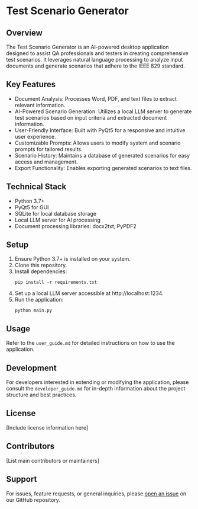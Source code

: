 # Test Scenario Generator

## Overview
The Test Scenario Generator is an AI-powered desktop application designed to assist QA professionals and testers in creating comprehensive test scenarios. It leverages natural language processing to analyze input documents and generate scenarios that adhere to the IEEE 829 standard.

## Key Features
- Document Analysis: Processes Word, PDF, and text files to extract relevant information.
- AI-Powered Scenario Generation: Utilizes a local LLM server to generate test scenarios based on input criteria and extracted document information.
- User-Friendly Interface: Built with PyQt5 for a responsive and intuitive user experience.
- Customizable Prompts: Allows users to modify system and scenario prompts for tailored results.
- Scenario History: Maintains a database of generated scenarios for easy access and management.
- Export Functionality: Enables exporting generated scenarios to text files.

## Technical Stack
- Python 3.7+
- PyQt5 for GUI
- SQLite for local database storage
- Local LLM server for AI processing
- Document processing libraries: docx2txt, PyPDF2

## Setup
1. Ensure Python 3.7+ is installed on your system.
2. Clone this repository.
3. Install dependencies:
   ```
   pip install -r requirements.txt
   ```
4. Set up a local LLM server accessible at http://localhost:1234.
5. Run the application:
   ```
   python main.py
   ```

## Usage
Refer to the `user_guide.md` for detailed instructions on how to use the application.

## Development
For developers interested in extending or modifying the application, please consult the `developer_guide.md` for in-depth information about the project structure and best practices.

## License
[Include license information here]

## Contributors
[List main contributors or maintainers]

## Support
For issues, feature requests, or general inquiries, please [open an issue](link-to-issue-tracker) on our GitHub repository.
